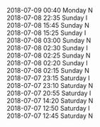 2018-07-09 00:40 Monday  N  
2018-07-08 22:35 Sunday  I  
2018-07-08 15:45 Sunday  N  
2018-07-08 15:25 Sunday  I  
2018-07-08 03:00 Sunday  N  
2018-07-08 02:30 Sunday  I  
2018-07-08 02:25 Sunday  N  
2018-07-08 02:20 Sunday  I  
2018-07-08 02:15 Sunday  N  
2018-07-07 23:15 Saturday  I  
2018-07-07 23:10 Saturday  N  
2018-07-07 20:55 Saturday  I  
2018-07-07 14:20 Saturday  N  
2018-07-07 12:50 Saturday  I  
2018-07-07 12:45 Saturday  N  
